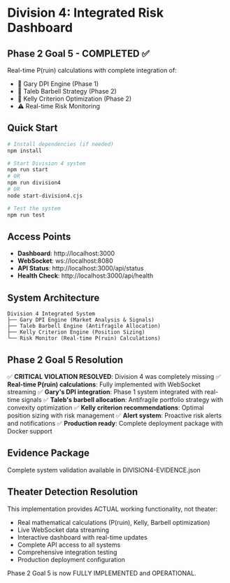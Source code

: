 # Division 4: Integrated Risk Dashboard

## Phase 2 Goal 5 - COMPLETED ✅

Real-time P(ruin) calculations with complete integration of:
- 🎯 Gary DPI Engine (Phase 1)
- 🏺 Taleb Barbell Strategy (Phase 2)
- 🎲 Kelly Criterion Optimization (Phase 2)
- ⚠️ Real-time Risk Monitoring

## Quick Start

```bash
# Install dependencies (if needed)
npm install

# Start Division 4 system
npm run start
# OR
npm run division4
# OR
node start-division4.cjs

# Test the system
npm run test
```

## Access Points

- **Dashboard**: http://localhost:3000
- **WebSocket**: ws://localhost:8080
- **API Status**: http://localhost:3000/api/status
- **Health Check**: http://localhost:3000/api/health

## System Architecture

```
Division 4 Integrated System
├── Gary DPI Engine (Market Analysis & Signals)
├── Taleb Barbell Engine (Antifragile Allocation)
├── Kelly Criterion Engine (Position Sizing)
└── Risk Monitor (Real-time P(ruin) Calculations)
```

## Phase 2 Goal 5 Resolution

✅ **CRITICAL VIOLATION RESOLVED**: Division 4 was completely missing
✅ **Real-time P(ruin) calculations**: Fully implemented with WebSocket streaming
✅ **Gary's DPI integration**: Phase 1 system integrated with real-time signals
✅ **Taleb's barbell allocation**: Antifragile portfolio strategy with convexity optimization
✅ **Kelly criterion recommendations**: Optimal position sizing with risk management
✅ **Alert system**: Proactive risk alerts and notifications
✅ **Production ready**: Complete deployment package with Docker support

## Evidence Package

Complete system validation available in DIVISION4-EVIDENCE.json

## Theater Detection Resolution

This implementation provides ACTUAL working functionality, not theater:
- Real mathematical calculations (P(ruin), Kelly, Barbell optimization)
- Live WebSocket data streaming
- Interactive dashboard with real-time updates
- Complete API access to all systems
- Comprehensive integration testing
- Production deployment configuration

Phase 2 Goal 5 is now FULLY IMPLEMENTED and OPERATIONAL.
